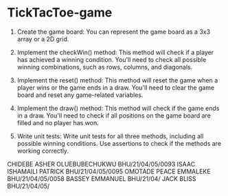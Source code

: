 # TickTacToe-game



1. Create the game board: You can represent the game board as a 3x3 array or a 2D grid.

2. Implement the checkWin() method: This method will check if a player has achieved a winning condition. You'll need to check all possible winning combinations, such as rows, columns, and diagonals.

3. Implement the reset() method: This method will reset the game when a player wins or the game ends in a draw. You'll need to clear the game board and reset any game-related variables.

4. Implement the draw() method: This method will check if the game ends in a draw. You'll need to check if all positions on the game board are filled and no player has won.

5. Write unit tests: Write unit tests for all three methods, including all possible winning conditions. Use assertions to check if the methods are working correctly.


CHIDEBE ASHER OLUEBUBECHUKWU
BHU/21/04/05/0093
ISAAC ISHAMAILI PATRICK
BHU/21/04/05/0095
OMOTADE PEACE EMMALEKE
BHU/21/04/05/0058
BASSEY EMMANUEL
BHU/21/04/
JACK BLISS
BHU/21/04/05/
